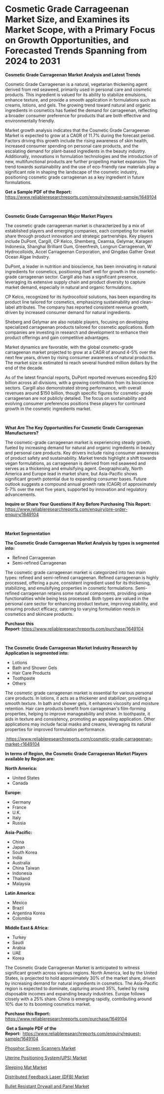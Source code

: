 <p><h1>Cosmetic Grade Carrageenan Market Size, and Examines its Market Scope, with a Primary Focus on Growth Opportunities, and Forecasted Trends Spanning from 2024 to 2031</h1></p><p><strong>Cosmetic Grade Carrageenan Market Analysis and Latest Trends</strong></p>
<p><p>Cosmetic Grade Carrageenan is a natural, vegetarian thickening agent derived from red seaweed, primarily used in personal care and cosmetic products. This ingredient is valued for its ability to stabilize emulsions, enhance texture, and provide a smooth application in formulations such as creams, lotions, and gels. The growing trend toward natural and organic ingredients in cosmetics has fueled the demand for carrageenan, reflecting a broader consumer preference for products that are both effective and environmentally friendly.</p><p>Market growth analysis indicates that the Cosmetic Grade Carrageenan Market is expected to grow at a CAGR of 11.7% during the forecast period. Factors driving this growth include the rising awareness of skin health, increased consumer spending on personal care products, and the escalating demand for plant-based ingredients in the beauty industry. Additionally, innovations in formulation technologies and the introduction of new, multifunctional products are further propelling market expansion. The trend towards sustainability and the use of eco-friendly raw materials play a significant role in shaping the landscape of the cosmetic industry, positioning cosmetic grade carrageenan as a key ingredient in future formulations.</p></p>
<p><strong>Get a Sample PDF of the Report:&nbsp;</strong> <a href="https://www.reliableresearchreports.com/enquiry/request-sample/1649104?utm_campaign=4&utm_medium=2&utm_source=Github&utm_content=ia&utm_term=15102024&utm_id=cosmetic-grade-carrageenan">https://www.reliableresearchreports.com/enquiry/request-sample/1649104</a></p>
<p>&nbsp;</p>
<p><strong>Cosmetic Grade Carrageenan Major Market Players</strong></p>
<p><p>The cosmetic grade carrageenan market is characterized by a mix of established players and emerging companies, each competing for market share through product innovation and strategic partnerships. Key players include DuPont, Cargill, CP Kelco, Shemberg, Ceamsa, Gelymar, Karagen Indonesia, Shanghai Brilliant Gum, Greenfresh, Longrun Carrageenan, W Hydrocolloids, Accel Carrageenan Corporation, and Qingdao Gather Great Ocean Algae Industry.</p><p>DuPont, a leader in nutrition and bioscience, has been innovating in natural ingredients for cosmetics, positioning itself well for growth in the cosmetic-grade carrageenan sector. Cargill also has a significant presence, leveraging its extensive supply chain and product diversity to capture market demand, especially in natural and organic formulations.</p><p>CP Kelco, recognized for its hydrocolloid solutions, has been expanding its product line tailored for cosmetics, emphasizing sustainability and clean-label attributes. The company has reported consistent revenue growth, driven by increased consumer demand for natural ingredients.</p><p>Sheberg and Gelymar are also notable players, focusing on developing specialized carrageenan products tailored for cosmetic applications. Both companies are investing in research and development to enhance their product offerings and gain competitive advantages.</p><p>Market dynamics are favorable, with the global cosmetic-grade carrageenan market projected to grow at a CAGR of around 4-5% over the next few years, driven by rising consumer awareness of natural products. The market size is estimated to reach several hundred million dollars by the end of the decade.</p><p>As of the latest financial reports, DuPont reported revenues exceeding $20 billion across all divisions, with a growing contribution from its bioscience sectors. Cargill also demonstrated strong performance, with overall revenues around $150 billion, though specific figures for cosmetic-grade carrageenan are not publicly detailed. The focus on sustainability and evolving consumer preferences positions these players for continued growth in the cosmetic ingredients market.</p></p>
<p>&nbsp;</p>
<p><strong>What Are The Key Opportunities For Cosmetic Grade Carrageenan Manufacturers?</strong></p>
<p><p>The cosmetic-grade carrageenan market is experiencing steady growth, fueled by increasing demand for natural and organic ingredients in beauty and personal care products. Key drivers include rising consumer awareness of product safety and sustainability. Market trends highlight a shift towards vegan formulations, as carrageenan is derived from red seaweed and serves as a thickening and emulsifying agent. Geographically, North America and Europe lead in market share, but Asia-Pacific shows significant growth potential due to expanding consumer bases. Future outlook suggests a compound annual growth rate (CAGR) of approximately 5-7% over the next five years, supported by innovation and regulatory advancements.</p></p>
<p><strong>Inquire or Share Your Questions If Any Before Purchasing This Report:</strong> <a href="https://www.reliableresearchreports.com/enquiry/pre-order-enquiry/1649104?utm_campaign=4&utm_medium=2&utm_source=Github&utm_content=ia&utm_term=15102024&utm_id=cosmetic-grade-carrageenan">https://www.reliableresearchreports.com/enquiry/pre-order-enquiry/1649104</a></p>
<p>&nbsp;</p>
<p><strong>Market Segmentation</strong></p>
<p><strong>The Cosmetic Grade Carrageenan Market Analysis by types is segmented into:</strong></p>
<p><ul><li>Refined Carrageenan</li><li>Semi-refined Carrageenan</li></ul></p>
<p><p>The cosmetic grade carrageenan market is categorized into two main types: refined and semi-refined carrageenan. Refined carrageenan is highly processed, offering a pure, consistent ingredient used for its thickening, stabilizing, and emulsifying properties in cosmetic formulations. Semi-refined carrageenan retains some natural components, providing unique functionalities while being less processed. Both types are valued in the personal care sector for enhancing product texture, improving stability, and ensuring product efficacy, catering to varying formulation needs in cosmetics and skincare products.</p></p>
<p><strong>Purchase this Report:&nbsp;</strong><a href="https://www.reliableresearchreports.com/purchase/1649104?utm_campaign=4&utm_medium=2&utm_source=Github&utm_content=ia&utm_term=15102024&utm_id=cosmetic-grade-carrageenan">https://www.reliableresearchreports.com/purchase/1649104</a></p>
<p>&nbsp;</p>
<p><strong>The Cosmetic Grade Carrageenan Market Industry Research by Application is segmented into:</strong></p>
<p><ul><li>Lotions</li><li>Bath and Shower Gels</li><li>Hair Care Products</li><li>Toothpaste</li><li>Others</li></ul></p>
<p><p>The cosmetic grade carrageenan market is essential for various personal care products. In lotions, it acts as a thickener and stabilizer, providing a smooth texture. In bath and shower gels, it enhances viscosity and moisture retention. Hair care products benefit from carrageenan's film-forming properties, helping to improve manageability and shine. In toothpaste, it aids in texture and consistency, promoting an appealing application. Other applications may include facial masks and creams, leveraging its natural properties for improved formulation performance.</p></p>
<p><a href="https://www.reliableresearchreports.com/cosmetic-grade-carrageenan-market-r1649104?utm_campaign=4&utm_medium=2&utm_source=Github&utm_content=ia&utm_term=15102024&utm_id=cosmetic-grade-carrageenan">&nbsp;https://www.reliableresearchreports.com/cosmetic-grade-carrageenan-market-r1649104</a></p>
<p><strong>In terms of Region, the Cosmetic Grade Carrageenan Market Players available by Region are:</strong></p>
<p>
    <p> <strong> North America: </strong>
        <ul>
            <li>United States</li>
            <li>Canada</li>
        </ul>
        </p> 
    <p> <strong> Europe: </strong>
        <ul>
            <li>Germany</li>
            <li>France</li>
            <li>U.K.</li>
            <li>Italy</li>
            <li>Russia</li>
        </ul>
        </p> 
    <p> <strong> Asia-Pacific: </strong>
        <ul>
            <li>China</li>
            <li>Japan</li>
            <li>South Korea</li>
            <li>India</li>
            <li>Australia</li>
            <li>China Taiwan</li>
            <li>Indonesia</li>
            <li>Thailand</li>
            <li>Malaysia</li>
        </ul>
        </p> 
    <p> <strong> Latin America: </strong>
        <ul>
            <li>Mexico</li>
            <li>Brazil</li>
            <li>Argentina Korea</li>
            <li>Colombia</li>
        </ul>
        </p> 
    <p> <strong> Middle East & Africa: </strong>
        <ul>
            <li>Turkey</li>
            <li>Saudi</li>
            <li>Arabia</li>
            <li>UAE</li>
            <li>Korea</li>
        </ul>
    </p>
    </p>
<p><p>The Cosmetic Grade Carrageenan Market is anticipated to witness significant growth across various regions. North America, led by the United States, is projected to hold approximately 30% of the market share, driven by increasing demand for natural ingredients in cosmetics. The Asia-Pacific region is expected to dominate, capturing around 35%, fueled by rising disposable incomes and expanding beauty industries. Europe follows closely with a 25% share. China is emerging rapidly, contributing around 10% due to its booming cosmetics market.</p></p>
<p><strong>Purchase this Report: </strong><a href="https://www.reliableresearchreports.com/purchase/1649104?utm_campaign=4&utm_medium=2&utm_source=Github&utm_content=ia&utm_term=15102024&utm_id=cosmetic-grade-carrageenan">https://www.reliableresearchreports.com/purchase/1649104</a></p>
<p>&nbsp;<strong>Get a Sample PDF of the Report:&nbsp;&nbsp;</strong><a href="https://www.reliableresearchreports.com/enquiry/request-sample/1649104?utm_campaign=4&utm_medium=2&utm_source=Github&utm_content=ia&utm_term=15102024&utm_id=cosmetic-grade-carrageenan">https://www.reliableresearchreports.com/enquiry/request-sample/1649104</a></p>
<p><strong></strong></p>
<p><p><a href="https://www.linkedin.com/pulse/phosphor-screen-scanners-market-size-growth-industry-analysis-nnr0f?trk=public_post_embed_feed-article-content&utm_campaign=4&utm_medium=2&utm_source=Github&utm_content=ia&utm_term=15102024&utm_id=cosmetic-grade-carrageenan">Phosphor Screen Scanners Market</a></p><p><a href="https://github.com/nifongekclosebn1/Market-Research-Report-List-1/blob/main/uterine-positioning-systemups-market.md?utm_campaign=4&utm_medium=2&utm_source=Github&utm_content=ia&utm_term=15102024&utm_id=cosmetic-grade-carrageenan">Uterine Positioning System(UPS) Market</a></p><p><a href="https://www.linkedin.com/pulse/sleeping-mat-industry-insights-report-analyzing-market-trends-gabgf?trk=public_post_embed_feed-article-content&utm_campaign=4&utm_medium=2&utm_source=Github&utm_content=ia&utm_term=15102024&utm_id=cosmetic-grade-carrageenan">Sleeping Mat Market</a></p><p><a href="https://www.linkedin.com/pulse/distributed-feedback-laser-dfb-market-outlook-forecast-from-hygmf?trk=public_post_embed_feed-article-content&utm_campaign=4&utm_medium=2&utm_source=Github&utm_content=ia&utm_term=15102024&utm_id=cosmetic-grade-carrageenan">Distributed Feedback Laser (DFB) Market</a></p><p><a href="https://github.com/maximinauago/Market-Research-Report-List-1/blob/main/bullet-resistant-drywall-and-panel-market.md?utm_campaign=4&utm_medium=2&utm_source=Github&utm_content=ia&utm_term=15102024&utm_id=cosmetic-grade-carrageenan">Bullet Resistant Drywall and Panel Market</a></p></p>